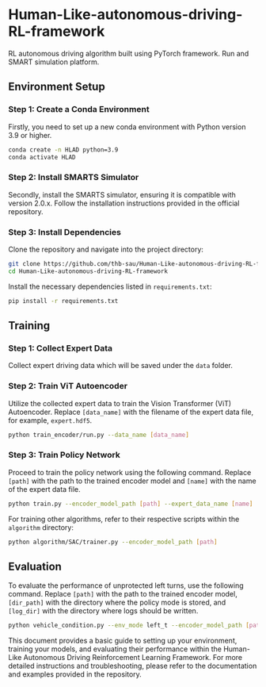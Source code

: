 # Human-Like-autonomous-driving-RL-framework
RL autonomous driving algorithm built using PyTorch framework. Run and SMART simulation platform.

## Environment Setup

### Step 1: Create a Conda Environment
Firstly, you need to set up a new conda environment with Python version 3.9 or higher.

```bash
conda create -n HLAD python=3.9
conda activate HLAD
```

### Step 2: Install SMARTS Simulator
Secondly, install the SMARTS simulator, ensuring it is compatible with version 2.0.x. Follow the installation instructions provided in the official repository.

### Step 3: Install Dependencies
Clone the repository and navigate into the project directory:

```bash
git clone https://github.com/thb-sau/Human-Like-autonomous-driving-RL-framework
cd Human-Like-autonomous-driving-RL-framework
```

Install the necessary dependencies listed in `requirements.txt`:

```bash
pip install -r requirements.txt
```

## Training

### Step 1: Collect Expert Data
Collect expert driving data which will be saved under the `data` folder.

### Step 2: Train ViT Autoencoder
Utilize the collected expert data to train the Vision Transformer (ViT) Autoencoder. Replace `[data_name]` with the filename of the expert data file, for example, `expert.hdf5`.

```bash
python train_encoder/run.py --data_name [data_name]
```

### Step 3: Train Policy Network
Proceed to train the policy network using the following command. Replace `[path]` with the path to the trained encoder model and `[name]` with the name of the expert data file.

```bash
python train.py --encoder_model_path [path] --expert_data_name [name]
```

For training other algorithms, refer to their respective scripts within the `algorithm` directory:

```bash
python algorithm/SAC/trainer.py --encoder_model_path [path]
```

## Evaluation

To evaluate the performance of unprotected left turns, use the following command. Replace `[path]` with the path to the trained encoder model, `[dir_path]` with the directory where the policy mode is stored, and `[log_dir]` with the directory where logs should be written.

```bash
python vehicle_condition.py --env_mode left_t --encoder_model_path [path] --policy_mode_dir [dir_path] --log_dir [log_dir]
```

This document provides a basic guide to setting up your environment, training your models, and evaluating their performance within the Human-Like Autonomous Driving Reinforcement Learning Framework. For more detailed instructions and troubleshooting, please refer to the documentation and examples provided in the repository.